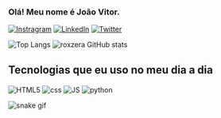 ### Olá! Meu nome é João Vitor.

[![Instragram](https://img.shields.io/badge/Instagram-E4405F?style=for-the-badge&logo=instagram&logoColor=white)](https://www.instagram.com/joao_iotti/)
[![LinkedIn](https://img.shields.io/badge/LinkedIn-0077B5?style=for-the-badge&logo=linkedin&logoColor=white)](https://www.linkedin.com/in/joaovitoriotti/)
[![Twitter](https://img.shields.io/badge/Twitter-1DA1F2?style=for-the-badge&logo=twitter&logoColor=white)](https://www.linkedin.com/in/joaovitoriotti/)

![Top Langs](https://github-readme-stats.vercel.app/api/top-langs/?username=roxzera&size_weight=0.2&count_weight=0.2&theme=merko)
![roxzera GitHub stats](https://github-readme-stats.vercel.app/api?username=roxzera&show_icons=true&theme=merko)

## Tecnologias que eu uso no meu dia a dia

<div style="display: inline_block">
    <img align="center" alt="HTML5" src="https://img.shields.io/badge/HTML5-E34F26?style=for-the-badge&logo=html5&logoColor=white"/>
    <img align="center" alt="css" src="https://img.shields.io/badge/CSS3-1572B6?style=for-the-badge&logo=css3&logoColor=white"/>
    <img align="center" alt="JS" src="https://img.shields.io/badge/JavaScript-323330?style=for-the-badge&logo=javascript&logoColor=F7DF1E"/>
    <img align="center" alt="python" src="https://img.shields.io/badge/Python-14354C?style=for-the-badge&logo=python&logoColor=white"/>
    
</br>

![snake gif](https://github.com/roxzera/roxzera/blob/output/github-contribution-grid-snake.gif)
